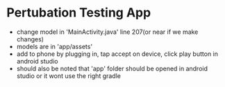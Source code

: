 # Pertubation Testing App

- change model in 'MainActivity.java' line 207(or near if we make changes)
- models are in 'app/assets'
- add to phone by plugging in, tap accept on device, click play button in android studio
- should also be noted that 'app' folder should be opened in android studio or it wont use the right gradle

